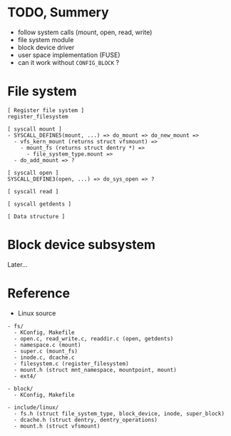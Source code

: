 <!--
{
  "title": "File system",
  "date": "2017-04-10T21:09:50+09:00",
  "category": "",
  "tags": ["linux"],
  "draft": true
}
-->

# TODO, Summery

- follow system calls (mount, open, read, write)
- file system module
- block device driver
- user space implementation (FUSE)
- can it work without `CONFIG_BLOCK` ?


# File system

```
[ Register file system ]
register_filesystem

[ syscall mount ]
- SYSCALL_DEFINE5(mount, ...) => do_mount => do_new_mount =>
  - vfs_kern_mount (returns struct vfsmount) =>
    - mount_fs (returns struct dentry *) =>
      - file_system_type.mount =>
  - do_add_mount => ?

[ syscall open ]
SYSCALL_DEFINE3(open, ...) => do_sys_open => ?

[ syscall read ]

[ syscall getdents ]

[ Data structure ]
```

# Block device subsystem

Later...

# Reference

- Linux source

```
- fs/
  - KConfig, Makefile
  - open.c, read_write.c, readdir.c (open, getdents)
  - namespace.c (mount)
  - super.c (mount_fs)
  - inode.c, dcache.c
  - filesystem.c (register_filesystem)
  - mount.h (struct mnt_namespace, mountpoint, mount)
  - ext4/

- block/
  - KConfig, Makefile

- include/linux/
  - fs.h (struct file_system_type, block_device, inode, super_block)
  - dcache.h (struct dentry, dentry_operations)
  - mount.h (struct vfsmount)
```
